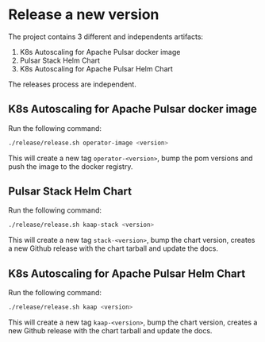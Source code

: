 # Release a new version

The project contains 3 different and independents artifacts:
1. K8s Autoscaling for Apache Pulsar docker image
2. Pulsar Stack Helm Chart
3. K8s Autoscaling for Apache Pulsar Helm Chart

The releases process are independent.


## K8s Autoscaling for Apache Pulsar docker image

Run the following command:

```bash
./release/release.sh operator-image <version>
```

This will create a new tag `operator-<version>`, bump the pom versions and push the image to the docker registry.



## Pulsar Stack Helm Chart

Run the following command:

```bash
./release/release.sh kaap-stack <version>
```

This will create a new tag `stack-<version>`, bump the chart version, creates a new Github release with the chart tarball and update the docs.


## K8s Autoscaling for Apache Pulsar Helm Chart

Run the following command:

```bash
./release/release.sh kaap <version>
```

This will create a new tag `kaap-<version>`, bump the chart version, creates a new Github release with the chart tarball and update the docs.